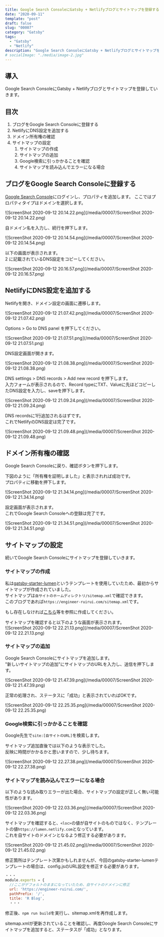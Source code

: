 ```yaml
---
title: Google Search ConsoleにGatsby + Netlifyブログとサイトマップを登録する
date: "2020-09-11"
template: "post"
draft: false
slug: "00007"
category: "Gatsby"
tags:
  - "Gatsby"
  - "Netlify"
description: "Google Search ConsoleにGatsby + Netlifyブログとサイトマップを登録していきます"
# socialImage: "./media/image-2.jpg"
---
```


## 導入

Google Search ConsoleにGatsby + Netlifyブログとサイトマップを登録していきます。

## 目次

1. ブログをGoogle Search Consoleに登録する
2. NetlifyにDNS設定を追加する
3. ドメイン所有権の確認
4. サイトマップの設定
   1. サイトマップの作成
   2. サイトマップの追加
   3. Google検索に引っかかることを確認
   4. サイトマップを読み込んでエラーになる場合


## ブログをGoogle Search Consoleに登録する

[Google Search Console](https://search.google.com/search-console/welcome?hl=ja)にログインし、プロパティを追加します。
ここではプロパティタイプはドメインを選択します。  

![ScreenShot 2020-09-12 20.14.22.png](/media/00007/ScreenShot 2020-09-12 20.14.22.png)

自ドメイン名を入力し、続行を押下します。  

![ScreenShot 2020-09-12 20.14.54.png](/media/00007/ScreenShot 2020-09-12 20.14.54.png)

以下の画面が表示されます。  
2 に記載されているDNS設定をコピーしてください。

![ScreenShot 2020-09-12 20.16.57.png](/media/00007/ScreenShot 2020-09-12 20.16.57.png)

## NetlifyにDNS設定を追加する

Netlifyを開き、ドメイン設定の画面に遷移します。  

![ScreenShot 2020-09-12 21.07.42.png](/media/00007/ScreenShot 2020-09-12 21.07.42.png)

Options > Go to DNS panel を押下してください。

![ScreenShot 2020-09-12 21.07.51.png](/media/00007/ScreenShot 2020-09-12 21.07.51.png)

DNS設定画面が開きます。

![ScreenShot 2020-09-12 21.08.38.png](/media/00007/ScreenShot 2020-09-12 21.08.38.png)

DNS settings > DNS records > Add new record を押下します。  
入力フォームが表示されるので、Record typeにTXT、Valueに先ほどコピーしたDNS設定を入力し、saveを押下します。  

![ScreenShot 2020-09-12 21.09.24.png](/media/00007/ScreenShot 2020-09-12 21.09.24.png)

DNS recordsに1行追加されるはずです。  
これでNetlifyのDNS設定は完了です。  

![ScreenShot 2020-09-12 21.09.48.png](/media/00007/ScreenShot 2020-09-12 21.09.48.png)

## ドメイン所有権の確認

Google Search Consoleに戻り、確認ボタンを押下します。

下図のように「所有権を証明しました」と表示されれば成功です。  
プロパティに移動を押下します。  

![ScreenShot 2020-09-12 21.34.14.png](/media/00007/ScreenShot 2020-09-12 21.34.14.png)

設定画面が表示されます。  
これでGoogle Search Consoleへの登録は完了です。  

![ScreenShot 2020-09-12 21.34.51.png](/media/00007/ScreenShot 2020-09-12 21.34.51.png)

## サイトマップの設定

続いてGoogle Search Consoleにサイトマップを登録していきます。  

### サイトマップの作成

私は[gatsby-starter-lumen](https://www.gatsbyjs.com/starters/alxshelepenok/gatsby-starter-lumen/)というテンプレートを使用していたため、最初からサイトマップが作成されていました。  
サイトマップは`自サイトのホームディレクトリ/sitemap.xml`で確認できます。  
このブログであれば`https://engineer-ruirui.com/sitemap.xml`です。

もし存在しなければ[こちら](https://tesshus-blog.netlify.app/gatsby-blog-sitemap/)等を参照に作成してください。  

サイトマップを確認すると以下のような画面が表示されます。  
![ScreenShot 2020-09-12 22.21.13.png](/media/00007/ScreenShot 2020-09-12 22.21.13.png)

### サイトマップの追加

Google Search Consoleにサイトマップを追加します。  
"新しいサイトマップの追加"にサイトマップのURLを入力し、送信を押下します。  

![ScreenShot 2020-09-12 21.47.39.png](/media/00007/ScreenShot 2020-09-12 21.47.39.png)

正常の処理され、ステータスに「成功」と表示されていればOKです。  

![ScreenShot 2020-09-12 22.25.35.png](/media/00007/ScreenShot 2020-09-12 22.25.35.png)

### Google検索に引っかかることを確認

Google先生で`site:[自サイトのURL]`を検索します。  

サイトマップ追加直後では以下のような表示でした。  
反映に時間がかかるかと思いますので、少し待ちます。  

![ScreenShot 2020-09-12 22.27.38.png](/media/00007/ScreenShot 2020-09-12 22.27.38.png)

### サイトマップを読み込んでエラーになる場合

以下のような読み取りエラーが出た場合、サイトマップの設定が正しく無い可能性があります。  

![ScreenShot 2020-09-12 22.03.36.png](/media/00007/ScreenShot 2020-09-12 22.03.36.png)

サイトマップを確認すると、`<loc>`の値が自サイトのものではなく、テンプレートの値`https://lumen.netlify.com`となっています。  
これを自サイトのドメインとなるよう修正する必要があります。  

![ScreenShot 2020-09-12 21.45.02.png](/media/00007/ScreenShot 2020-09-12 21.45.02.png)

修正箇所はテンプレート次第かもしれませんが、今回のgatsby-starter-lumenテンプレートの場合は、config.jsのURL設定を修正する必要があります。  

``` javascript
・・・
module.exports = {
  //ここがデフォルトのままになっていたため、自サイトのドメインに修正
  url: 'https://engineer-ruirui.com/',
  pathPrefix: '/',
  title: 'R Blog',
  ・・・
```

修正後、`npm run build`を実行し、sitemap.xmlを再作成します。  

sitemap.xmlが更新されていることを確認し、再度Google Search Consoleにサイトマップを追加すると、ステータスが「成功」となります。  
